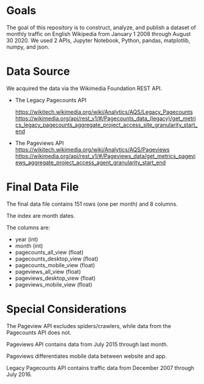 
# Goals
The goal of this repository is to construct, analyze, and publish a dataset of monthly traffic on English Wikipedia from January 1 2008 through August 30 2020.
We used 2 APIs, Jupyter Notebook, Python, pandas, matplotlib, numpy, and json. 

# Data Source
We acquired the data via the Wikimedia Foundation REST API.

- The Legacy Pagecounts API 

    https://wikitech.wikimedia.org/wiki/Analytics/AQS/Legacy_Pagecounts
    https://wikimedia.org/api/rest_v1/#/Pagecounts_data_(legacy)/get_metrics_legacy_pagecounts_aggregate_project_access_site_granularity_start_end
    
- The Pageviews API  
  https://wikitech.wikimedia.org/wiki/Analytics/AQS/Pageviews
  https://wikimedia.org/api/rest_v1/#/Pageviews_data/get_metrics_pageviews_aggregate_project_access_agent_granularity_start_end
    
# Final Data File
The final data file contains 151 rows (one per month) and 8 columns. 

The index are month dates. 

The columns are:
- year (int)
- month (int)
- pagecounts_all_view (float)
- pagecounts_desktop_view (float)
- pagecounts_mobile_view (float)
- pageviews_all_view (float)
- pageviews_desktop_view (float)
- pageviews_mobile_view (float)

# Special Considerations
The Pageview API excludes spiders/crawlers, while data from the Pagecounts API does not.

Pageviews API contains data from July 2015 through last month. 

Pageviews differentiates mobile data between website and app. 

Legacy Pagecounts API contains traffic data from December 2007 through July 2016.
